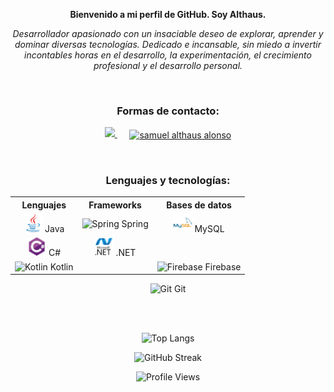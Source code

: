 <p align="center">
  <b>Bienvenido a mi perfil de GitHub. Soy Althaus.</b>
</p>

<p align="center">
  <i>Desarrollador apasionado con un insaciable deseo de explorar, aprender y dominar diversas tecnologías. Dedicado e incansable, sin miedo a invertir incontables     horas en el desarrollo, la experimentación, el crecimiento profesional y el desarrollo personal.</i>
</p>
<br>

<h3 align="center">Formas de contacto:</h3>
<p align="center">
  <a href="mailto:samuelathaus@gmail.com">
    <img src="https://img.icons8.com/material-outlined/24/000000/email.png"/>
  </a>
  &nbsp;&nbsp;&nbsp;&nbsp;
  <a href="https://www.linkedin.com/in/samuelalthaus/" target="_blank">
    <img align="center" src="https://raw.githubusercontent.com/rahuldkjain/github-profile-readme-generator/master/src/images/icons/Social/linked-in-alt.svg" alt="samuel althaus alonso" height="30" width="40" />
  </a>
</p>  
<br>

<h3 align="center">Lenguajes y tecnologías:</h3>
<table align="center">
  <tr>
    <th align="center">Lenguajes</th>
    <th align="center">Frameworks</th>
    <th align="center">Bases de datos</th>
  </tr>
  <tr>
    <td align="center">
      <img src="https://raw.githubusercontent.com/devicons/devicon/master/icons/java/java-original.svg" alt="Java" width="30" height="30"> Java
    </td>
    <td align="center">
      <img src="https://www.vectorlogo.zone/logos/springio/springio-icon.svg" alt="Spring" width="30" height="30"> Spring
    </td>
    <td align="center">
      <img src="https://raw.githubusercontent.com/devicons/devicon/master/icons/mysql/mysql-original-wordmark.svg" alt="MySQL" width="30" height="30"> MySQL
    </td>
  </tr>  
  <tr>
    <td align="center">
      <img src="https://raw.githubusercontent.com/devicons/devicon/master/icons/csharp/csharp-original.svg" alt="C#" width="30" height="30"> C#
    </td>
    <td align="center">
      <img src="https://raw.githubusercontent.com/devicons/devicon/master/icons/dot-net/dot-net-original-wordmark.svg" alt=".NET" width="30" height="30"> .NET
    </td>
  </tr>
  <tr>
    <td align="center">
      <img src="https://www.vectorlogo.zone/logos/kotlinlang/kotlinlang-icon.svg" alt="Kotlin" width="30" height="30"> Kotlin
    </td>
    <td align="center"></td>
    <td align="center">
      <img src="https://www.vectorlogo.zone/logos/firebase/firebase-icon.svg" alt="Firebase" width="30" height="30"> Firebase
    </td>
  </tr> 
</table>

<p align="center">    <img src="https://www.vectorlogo.zone/logos/git-scm/git-scm-icon.svg" alt="Git" width="30" height="30"> Git </p>
<br>
<br>

<p align="center">
  <img src="https://github-readme-stats.vercel.app/api/top-langs?username=althausdev&show_icons=true&locale=en&layout=compact" alt="Top Langs">
</p>

<p align="center">
  <img src="https://github-readme-streak-stats.herokuapp.com/?user=althausdev" alt="GitHub Streak">
</p>

<p align="center">
  <img src="https://komarev.com/ghpvc/?username=althausdev&label=Profile%20views&color=0e75b6&style=flat" alt="Profile Views">
</p>
